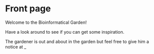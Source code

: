 # Front page

Welcome to the Bioinformatical Garden!

Have a look around to see if you can get some inspiration.


The gardener is out and about in the garden but feel free to give him a notice at _

